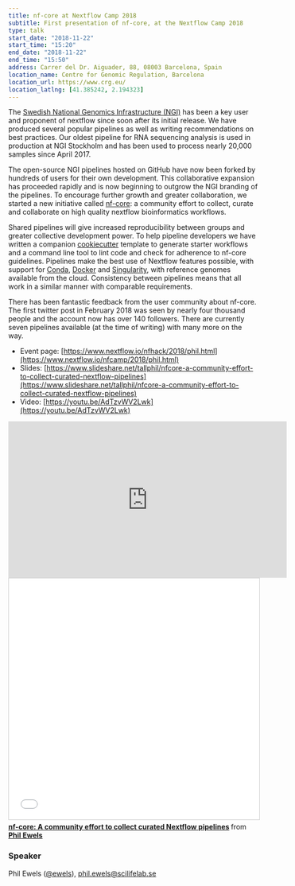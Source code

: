 ```yaml
---
title: nf-core at Nextflow Camp 2018
subtitle: First presentation of nf-core, at the Nextflow Camp 2018
type: talk
start_date: "2018-11-22"
start_time: "15:20"
end_date: "2018-11-22"
end_time: "15:50"
address: Carrer del Dr. Aiguader, 88, 08003 Barcelona, Spain
location_name: Centre for Genomic Regulation, Barcelona
location_url: https://www.crg.eu/
location_latlng: [41.385242, 2.194323]
---
```


The [Swedish National Genomics Infrastructure (NGI)](https://ngisweden.scilifelab.se/) has been a key user and proponent of nextflow since soon after its initial release. We have produced several popular pipelines as well as writing recommendations on best practices. Our oldest pipeline for RNA sequencing analysis is used in production at NGI Stockholm and has been used to process nearly 20,000 samples since April 2017.

The open-source NGI pipelines hosted on GitHub have now been forked by hundreds of users for their own development. This collaborative expansion has proceeded rapidly and is now beginning to outgrow the NGI branding of the pipelines. To encourage further growth and greater collaboration, we started a new initiative called [nf-core](http://nf-co.re/): a community effort to collect, curate and collaborate on high quality nextflow bioinformatics workflows.

Shared pipelines will give increased reproducibility between groups and greater collective development power. To help pipeline developers we have written a companion [cookiecutter](https://cookiecutter.readthedocs.io/en/latest/) template to generate starter workflows and a command line tool to lint code and check for adherence to nf-core guidelines. Pipelines make the best use of Nextflow features possible, with support for [Conda](https://conda.io/), [Docker](https://www.docker.com/) and [Singularity](https://www.sylabs.io/singularity/), with reference genomes available from the cloud. Consistency between pipelines means that all work in a similar manner with comparable requirements.

There has been fantastic feedback from the user community about nf-core. The first twitter post in February 2018 was seen by nearly four thousand people and the account now has over 140 followers. There are currently seven pipelines available (at the time of writing) with many more on the way.

* Event page: [https://www.nextflow.io/nfhack/2018/phil.html](https://www.nextflow.io/nfcamp/2018/phil.html)
* Slides: [https://www.slideshare.net/tallphil/nfcore-a-community-effort-to-collect-curated-nextflow-pipelines](https://www.slideshare.net/tallphil/nfcore-a-community-effort-to-collect-curated-nextflow-pipelines)
* Video: [https://youtu.be/AdTzvWV2Lwk](https://youtu.be/AdTzvWV2Lwk)

<div class="row">
    <div class="col-md-6">
        <iframe width="560" height="315" src="https://www.youtube.com/embed/AdTzvWV2Lwk" frameborder="0" allow="accelerometer; autoplay; encrypted-media; gyroscope; picture-in-picture" allowfullscreen></iframe>
    </div>
    <div class="col-md-6">
        <iframe src="//www.slideshare.net/slideshow/embed_code/key/8B13VAydEREcZE" width="595" height="485" frameborder="0" marginwidth="0" marginheight="0" scrolling="no" style="border:1px solid #CCC; border-width:1px; margin-bottom:5px; max-width: 100%;" allowfullscreen> </iframe>
        <div style="margin-bottom:5px"> <strong> <a href="//www.slideshare.net/tallphil/nfcore-a-community-effort-to-collect-curated-nextflow-pipelines" title="nf-core: A community effort to collect curated Nextflow pipelines" target="_blank">nf-core: A community effort to collect curated Nextflow pipelines</a> </strong> from <strong><a href="https://www.slideshare.net/tallphil" target="_blank">Phil Ewels</a></strong> </div>
    </div>
</div>

### Speaker

Phil Ewels ([@ewels](https://github.com/ewels)), [phil.ewels@scilifelab.se](mailto:phil.ewels@scilifelab.se)
